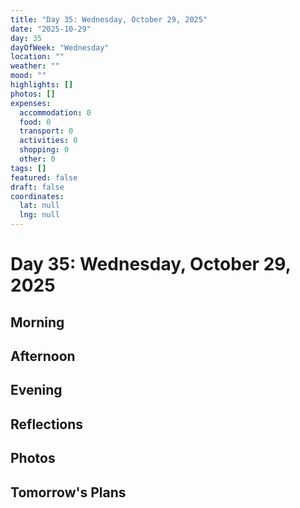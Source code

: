 ```yaml
---
title: "Day 35: Wednesday, October 29, 2025"
date: "2025-10-29"
day: 35
dayOfWeek: "Wednesday"
location: ""
weather: ""
mood: ""
highlights: []
photos: []
expenses:
  accommodation: 0
  food: 0
  transport: 0
  activities: 0
  shopping: 0
  other: 0
tags: []
featured: false
draft: false
coordinates:
  lat: null
  lng: null
---
```


# Day 35: Wednesday, October 29, 2025

## Morning

## Afternoon

## Evening

## Reflections

## Photos

## Tomorrow's Plans
